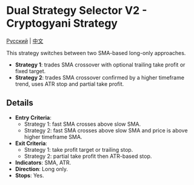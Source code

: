 # Dual Strategy Selector V2 - Cryptogyani Strategy
[Русский](README_ru.md) | [中文](README_cn.md)

This strategy switches between two SMA-based long-only approaches.

- **Strategy 1**: trades SMA crossover with optional trailing take profit or fixed target.
- **Strategy 2**: trades SMA crossover confirmed by a higher timeframe trend, uses ATR stop and partial take profit.

## Details

- **Entry Criteria**:
  - Strategy 1: fast SMA crosses above slow SMA.
  - Strategy 2: fast SMA crosses above slow SMA and price is above higher timeframe SMA.
- **Exit Criteria**:
  - Strategy 1: take profit target or trailing stop.
  - Strategy 2: partial take profit then ATR-based stop.
- **Indicators**: SMA, ATR.
- **Direction**: Long only.
- **Stops**: Yes.
